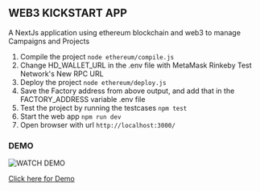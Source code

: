 ## WEB3 KICKSTART APP
A NextJs application using ethereum blockchain and web3 to manage Campaigns and Projects

1. Compile the project
    `node ethereum/compile.js`
2. Change HD_WALLET_URL in the .env file with MetaMask Rinkeby Test Network's New RPC URL
3. Deploy the project
   `node ethereum/deploy.js`
4. Save the Factory address from above output, and add that in the FACTORY_ADDRESS variable .env file
5. Test the project by running the testcases
   `npm test`
6. Start the web app
    `npm run dev`
7. Open browser with url `http://localhost:3000/`

### DEMO

![WATCH DEMO](Demo/Demo.gif)

[Click here for Demo](Demo/Demo.webm)